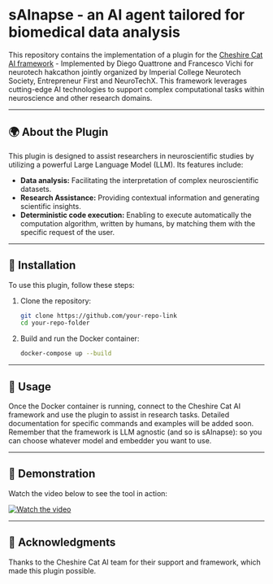 # sAInapse - an AI agent tailored for biomedical data analysis  

This repository contains the implementation of a plugin for the [Cheshire Cat AI framework](https://cheshirecat.ai/) - Implemented by Diego Quattrone and Francesco Vichi for neurotech hakcathon jointly organized by Imperial College Neurotech Society, Entrepreneur First and NeuroTechX. This framework leverages cutting-edge AI technologies to support complex computational tasks within neuroscience and other research domains.  

---

## 🌍 About the Plugin
This plugin is designed to assist researchers in neuroscientific studies by utilizing a powerful Large Language Model (LLM). Its features include:  
- **Data analysis:** Facilitating the interpretation of complex neuroscientific datasets.  
- **Research Assistance:** Providing contextual information and generating scientific insights.  
- **Deterministic code execution:** Enabling to execute automatically the computation algorithm, written by humans, by matching them with the specific request of the user.  

---

## 🔧 Installation  
To use this plugin, follow these steps:  

1. Clone the repository:  
   ```bash
   git clone https://github.com/your-repo-link
   cd your-repo-folder

2. Build and run the Docker container:
   ```bash
   docker-compose up --build

---

## 🚀 Usage
Once the Docker container is running, connect to the Cheshire Cat AI framework and use the plugin to assist in research tasks. Detailed documentation for specific commands and examples will be added soon. Remember that the framework is LLM agnostic (and so is sAInapse): so you can choose whatever model and embedder you want to use.

---

## 🎥 Demonstration
Watch the video below to see the tool in action:

[![Watch the video](https://img.youtube.com/vi/CPP1CdPo5R8/hqdefault.jpg)](https://www.youtube.com/watch?v=CPP1CdPo5R8)


---
## 🙌 Acknowledgments
Thanks to the Cheshire Cat AI team for their support and framework, which made this plugin possible.

